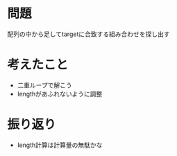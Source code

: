 # 問題
配列の中から足してtargetに合致する組み合わせを探し出す
# 考えたこと
- 二重ループで解こう
- lengthがあふれないように調整
# 振り返り
- length計算は計算量の無駄かな